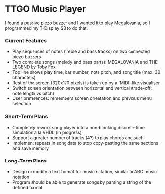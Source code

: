 # TTGO Music Player
I found a passive piezo buzzer and I wanted it to play Megalovania, so I programmed my T-Display S3 to do that.

### Current Features
- Play sequences of notes (treble and bass tracks) on two connected piezo buzzers
- Two complete songs (melody and bass parts): MEGALOVANIA and THE LEGEND by Toby Fox
- Top line shows play time, bar number, note pitch, and song title (max. 30 characters)
- Rest of the screen (320x170 pixels) is taken up by a 'MIDI'-like visualiser
- Switch screen orientation between horizontal and vertical (trade-off: note length vs pitch)
- User preferences: remembers screen orientation and previous menu selection

### Short-Term Plans
- Completely rework song player into a non-blocking discrete-time simulation a la VHDL (in progress)
- Support a greater number of tracks (4?) to play chords and such
- Implement repeats in song data to stop copy-pasting the same sections and save memory

### Long-Term Plans
- Design or modify a text format for music notation, similar to ABC music notation
- Program should be able to generate songs by parsing a string of the defined format
